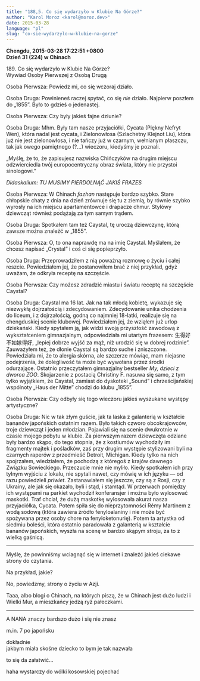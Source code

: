 ```yaml
---
title: "188,5. Co się wydarzyło w Klubie Na Górze?"
author: "Karol Moroz <karol@moroz.dev>"
date: 2015-03-28
language: "pl"
slug: "co-sie-wydarzylo-w-klubie-na-gorze"
---
```

<!-- Podróże Małe i Duże. 188,5. Co się wydarzyło w Klubie Na Górze? -->
<strong>Chengdu, 2015-03-28 17:22:51 +0800<br />
Dzień 31 (224) w Chinach</strong><br />

<p><span class="strsm">189. Co się wydarzyło w Klubie Na Górze?<br />
Wywiad Osoby Pierwszej z Osobą Drugą</span></p>

<p class="person1">
<span class="strsm">Osoba Pierwsza:</span> Powiedz mi, co się wczoraj działo.</p>

<p class="person2">
<span class="strsm">Osoba Druga:</span> Powinieneś raczej spytać, co się <em>nie</em> działo. Najpierw <span style={{ letterSpacing: '0.16em' }}>poszłem</span> do „1855”. Było to gdzieś o jedenastej.</p>

<p class="person1">
<span class="strsm">Osoba Pierwsza:</span> Czy były jakieś fajne dziunie?</p>

<p class="person2">
<span class="strsm">Osoba Druga:</span> Mhm. Były tam nasze przyjaciółki, Cycata (Piękny Nefryt Wen), która nadal jest cycata, i Zielonowłosa (Szlachetny Klejnot Liu), która już nie jest zielonowłosa, i nie tańczy już w czarnym, wełnianym płaszczu, tak jak owego pamiętnego (?&hellip;) wieczoru, kiedyśmy je poznali.</p>

<p class="person1">„Myślę, że to, że zapisujesz nazwiska Chińczyków na drugim miejscu odzwierciedla twój europocentryczny obraz świata, który nie przystoi sinologowi.”</p>

<p><em>Didaskalium: TU MUSIMY PIERDOLNĄĆ JAKIŚ FRAZES</em></p>

<p class="person1">
<span class="strsm">Osoba Pierwsza:</span> W Chinach <em>fazhan</em> następuje bardzo szybko. Stare chłopskie chaty z dnia na dzień zrównuje się tu z ziemią, by równie szybko wyrosły na ich miejscu apartamentowce i drapacze chmur. Stylówy dziewcząt również podążają za tym samym <span style={{ letterSpacing: '0.16em' }}>trądem</span>.</p>

<p class="person2"><span class="strsm">Osoba Druga:</span> Spotkałem tam też Caystal, tę uroczą dziewczynę, którą zawsze można znaleźć w „1855”.</p>

<p class="person1"><span class="strsm">Osoba Pierwsza:</span> O, to ona naprawdę ma na imię Caystal. Myślałem, że chcesz napisać „Crystal” i coś ci się popieprzyło.</p>

<p class="person2"><span class="strsm">Osoba Druga:</span> Przeprowadziłem z nią poważną rozmowę o życiu i całej reszcie. Powiedziałem jej, że postanowiłem brać z niej przykład, gdyż uważam, że odkryła receptę na szczęście.</p>

<p class="person1"><span class="strsm">Osoba Pierwsza:</span> Czy możesz zdradzić miastu i światu receptę na szczęście Caystal?</p>

<p class="person2"><span class="strsm">Osoba Druga:</span> Caystal ma 16 lat. Jak na tak młodą kobietę, wykazuje się niezwykłą dojrzałością i zdecydowaniem. Zdecydowanie unika chodzenia do liceum, i z dojrzałością, godną co najmniej 18-latki, realizuje się na chengduskiej scenie klubowej. Powiedziałem jej, że wziąłem już urlop dziekański. Kiedy spytałem ją, jak widzi swoją przyszłość zawodową z wykształceniem gimnazjalnym, odpowiedziała mi utartym frazesem: 生得好不如嫁得好, „lepiej dobrze wyjść za mąż, niż urodzić się w dobrej rodzinie”. Zauważyłem też, że dłonie Caystal są bardzo suche i zniszczone. Powiedziała mi, że to alergia skórna, ale szczerze mówiąc, mam niejasne podejrzenia, że dolegliwość ta może być wywołana przez środki odurzające. Ostatnio przeczytałem gimnazjalny bestseller <em>My, dzieci z dworca ZOO</em>. Skojarzenie z postacią Christiny F. nasuwa się samo, z tym tylko wyjątkiem, że Caystal, zamiast do dyskoteki „Sound” i chrześcijańskiej wspólnoty „Haus der Mitte” chodzi do klubu „1855”.</p>

<p class="person1"><span class="strsm">Osoba Pierwsza:</span> Czy odbyły się tego wieczoru jakieś wyszukane występy artystyczne?</p>

<p class="person2"><span class="strsm">Osoba Druga:</span> Nic w tak złym guście, jak ta laska z galanterią w kształcie bananów japońskich ostatnim razem. Było takich czworo obcokrajowców, troje dziewcząt i jeden młodzian. Pojawiali się na scenie dwukrotnie w czasie mojego pobytu w klubie. Za pierwszym razem dziewczęta odziane były bardzo skąpo, do tego stopnia, że z kostiumów wychodziły im fragmenty majtek i pośladków, zaś przy drugim występie stylizowani byli na czarnych raperów z przedmieść Detroit, Michigan. Kiedy tylko na nich spojrzałem, wiedziałem, że pochodzą z któregoś z krajów dawnego Związku Sowieckiego. Przeczucie mnie nie myliło. Kiedy spotkałem ich przy tylnym wyjściu z lokalu, nie spytali nawet, czy mówię w ich języku &mdash; od razu powiedzieli <em>priwiet</em>. Zastanawiałem się jeszcze, czy są z Rosji, czy z Ukrainy, ale jak się okazało, byli i stąd, i stamtąd. W przerwach pomiędzy ich występami na parkiet wychodził konferansjer i można było wylosować maskotki. Traf chciał, że dużą maskotkę wylosowała akurat nasza przyjaciółka, Cycata. Potem spiła się do nieprzytomności Rémy Martinem z wodą sodową (która zawiera źródło fenyloalaniny i nie może być spożywana przez osoby chore na fenyloketonurię). Potem ta artystka od siedmiu boleści, która ostatnio paradowała z galanterią w kształcie bananów japońskich, wyszła na scenę w bardzo skąpym stroju, za to z wielką gaśnicą.</p>

<hr />

Myślę, że powinniśmy wciagnąć się w internet i znaleźć jakieś ciekawe strony do czytania.

Na przykład, jakie?

No, powiedzmy, strony o życiu w Azji.

Taaa, albo blogi o Chinach, na których piszą, że w Chinach jest dużo ludzi i Wielki Mur, a mieszkańcy jedzą ryż pałeczkami.

<hr />

A NANA znaczy bardszo dużo i się nie znasz

m.in. 7 po japońsku

dokładnie<br />
jakbym miała skośne dziecko to bym je tak nazwała

to się da załatwić...

haha wystarczy do wólki kosowskiej pojechać
